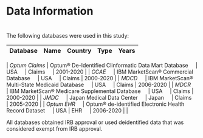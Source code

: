 # Data Information 

#

The following databases were used in this study:



| Database       | Name | Country  | Type | Years
|--------|----------|-----|-----|-----|
| 
*Optum Claims* | Optum® De-Identified Clinformatic Data Mart Database &nbsp; &nbsp;  | USA &nbsp; &nbsp; | Claims &nbsp; &nbsp; | 2001-2020 |
| 
*CCAE* &nbsp; &nbsp; | IBM MarketScan® Commercial Database &nbsp; &nbsp; | USA &nbsp; &nbsp; | Claims | 2000-2020 |
| 
*MDCD* &nbsp; &nbsp; | IBM MarketScan® Multi-State Medicaid Database &nbsp; &nbsp;  | USA &nbsp; &nbsp; | Claims | 2006-2020 |
| 
*MDCR* &nbsp; &nbsp; | IBM MarketScan® Medicare Supplemental Database &nbsp; &nbsp;  | USA &nbsp; &nbsp; | Claims | 2000-2020 |
| 
*JMDC* &nbsp; &nbsp; | Japan Medical Data Center &nbsp; &nbsp; | Japan &nbsp; &nbsp; | Claims &nbsp; &nbsp; | 2005-2020 |
| 
*Optum EHR* &nbsp; &nbsp; | Optum® de-identified Electronic Health Record Dataset &nbsp; &nbsp;  | USA | EHR &nbsp; &nbsp; | 2006-2020 |
| 


All databases obtained IRB approval or used deidentified data that was considered exempt from IRB approval.
